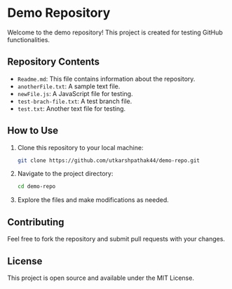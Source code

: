 # Demo Repository

Welcome to the demo repository! This project is created for testing GitHub functionalities.

## Repository Contents

- `Readme.md`: This file contains information about the repository.
- `anotherFile.txt`: A sample text file.
- `newFile.js`: A JavaScript file for testing.
- `test-brach-file.txt`: A test branch file.
- `test.txt`: Another text file for testing.

## How to Use

1. Clone this repository to your local machine:

   ```bash
   git clone https://github.com/utkarshpathak44/demo-repo.git
   ```

2. Navigate to the project directory:


   ```bash
   cd demo-repo
   ```

3. Explore the files and make modifications as needed.

## Contributing

Feel free to fork the repository and submit pull requests with your changes.

## License

This project is open source and available under the MIT License.

